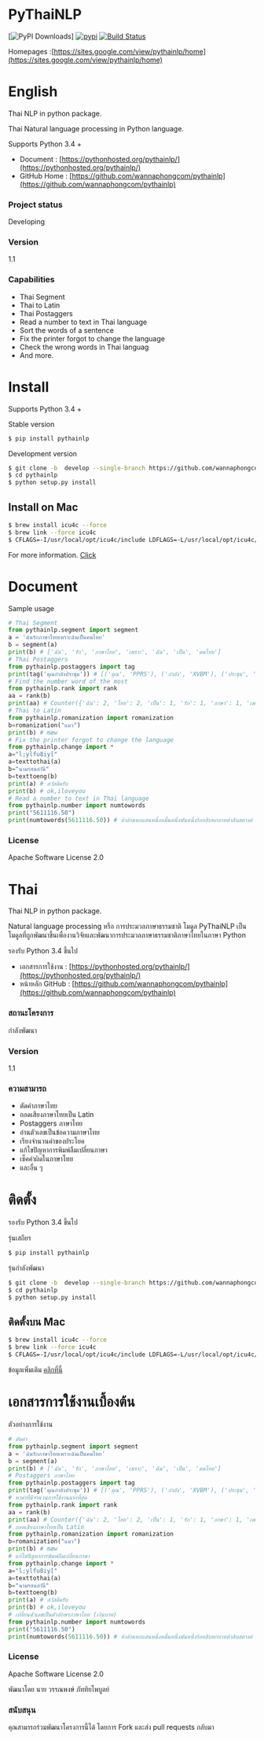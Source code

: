 # PyThaiNLP
[![PyPI Downloads](https://img.shields.io/pypi/dm/pythainlp.png)]
[![pypi](https://img.shields.io/pypi/v/pythainlp.svg)](https://pypi.python.org/pypi/pythainlp)
[![Build Status](https://travis-ci.org/wannaphongcom/pythainlp.svg?branch=develop)](https://travis-ci.org/wannaphongcom/pythainlp)

Homepages :[https://sites.google.com/view/pythainlp/home](https://sites.google.com/view/pythainlp/home)

# English

Thai NLP in python package. 

Thai Natural language processing in Python language.

Supports Python 3.4 +

  - Document : [https://pythonhosted.org/pythainlp/](https://pythonhosted.org/pythainlp/)
  - GitHub Home :  [https://github.com/wannaphongcom/pythainlp](https://github.com/wannaphongcom/pythainlp)

### Project status

Developing

### Version
1.1

### Capabilities
  - Thai Segment 
  - Thai to Latin
  - Thai Postaggers
  - Read a number to text in Thai language
  - Sort the words of a sentence
  - Fix the printer forgot to change the language
  - Check the wrong words in Thai languag
  - And more.

# Install

Supports Python 3.4 +

Stable version

```sh
$ pip install pythainlp
```
Development version

```sh
$ git clone -b  develop --single-branch https://github.com/wannaphongcom/pythainlp.git
$ cd pythainlp
$ python setup.py install
```

## Install on Mac

```sh
$ brew install icu4c --force
$ brew link --force icu4c
$ CFLAGS=-I/usr/local/opt/icu4c/include LDFLAGS=-L/usr/local/opt/icu4c/lib pip install pythainlp
```
  
For more information. [Click](https://medium.com/data-science-cafe/install-polyglot-on-mac-3c90445abc1f#.rdfrorxjx)


# Document

Sample usage

```python
# Thai Segment 
from pythainlp.segment import segment
a = 'ฉันรักภาษาไทยเพราะฉันเป็นคนไทย'
b = segment(a)
print(b) # ['ฉัน', 'รัก', 'ภาษาไทย', 'เพราะ', 'ฉัน', 'เป็น', 'คนไทย']
# Thai Postaggers
from pythainlp.postaggers import tag
print(tag('คุณกำลังประชุม')) # [('คุณ', 'PPRS'), ('กำลัง', 'XVBM'), ('ประชุม', 'VACT')]
# Find the number word of the most
from pythainlp.rank import rank
aa = rank(b)
print(aa) # Counter({'ฉัน': 2, 'ไทย': 2, 'เป็น': 1, 'รัก': 1, 'ภาษา': 1, 'เพราะ': 1, 'คน': 1})
# Thai to Latin
from pythainlp.romanization import romanization
b=romanization("แมว")
print(b) # mæw
# Fix the printer forgot to change the language
from pythainlp.change import *
a="l;ylfu8iy["
a=texttothai(a)
b="นามรสนอำันี"
b=texttoeng(b)
print(a) # สวัสดีครับ
print(b) # ok,iloveyou
# Read a number to text in Thai language
from pythainlp.number import numtowords
print("5611116.50")
print(numtowords(5611116.50)) # ห้าล้านหกแสนหนึ่งหมื่นหนึ่งพันหนึ่งร้อยสิบหกบาทห้าสิบสตางค์
```

### License

Apache Software License 2.0

# Thai

Thai NLP in python package. 

Natural language processing หรือ การประมวลภาษาธรรมชาติ  โมดูล PyThaiNLP เป็นโมดูลที่ถูกพัฒนาขึ้นเพื่องานวิจัยและพัฒนาการประมวลภาษาธรรมชาติภาษาไทยในภาษา Python

รองรับ Python 3.4 ขึ้นไป

  - เอกสารการใช้งาน : [https://pythonhosted.org/pythainlp/](https://pythonhosted.org/pythainlp/)
  - หน้าหลัก GitHub :  [https://github.com/wannaphongcom/pythainlp](https://github.com/wannaphongcom/pythainlp)

### สถานะโครงการ

กำลังพัฒนา 

### Version
1.1

### ความสามารถ
  - ตัดคำภาษาไทย
  - ถอดเสียงภาษาไทยเป็น Latin
  - Postaggers ภาษาไทย
  - อ่านตัวเลขเป็นข้อความภาษาไทย
  - เรียงจำนวนคำของประโยค
  - แก้ไขปัญหาการพิมพ์ลืมเปลี่ยนภาษา
  - เช็คคำผิดในภาษาไทย
  - และอื่น ๆ 

# ติดตั้ง

รองรับ Python 3.4 ขึ้นไป

รุ่นเสถียร

```sh
$ pip install pythainlp
```

รุ่นกำลังพัฒนา

```sh
$ git clone -b  develop --single-branch https://github.com/wannaphongcom/pythainlp.git
$ cd pythainlp
$ python setup.py install
```

## ติดตั้งบน Mac

```sh
$ brew install icu4c --force
$ brew link --force icu4c
$ CFLAGS=-I/usr/local/opt/icu4c/include LDFLAGS=-L/usr/local/opt/icu4c/lib pip install pythainlp
```
  
ข้อมูลเพิ่มเติม [คลิกที่นี้](https://medium.com/data-science-cafe/install-polyglot-on-mac-3c90445abc1f#.rdfrorxjx)


# เอกสารการใช้งานเบื้องต้น

ตัวอย่างการใช้งาน

```python
# ตัดคำ
from pythainlp.segment import segment
a = 'ฉันรักภาษาไทยเพราะฉันเป็นคนไทย'
b = segment(a)
print(b) # ['ฉัน', 'รัก', 'ภาษาไทย', 'เพราะ', 'ฉัน', 'เป็น', 'คนไทย']
# Postaggers ภาษาไทย
from pythainlp.postaggers import tag
print(tag('คุณกำลังประชุม')) # [('คุณ', 'PPRS'), ('กำลัง', 'XVBM'), ('ประชุม', 'VACT')]
# หาคำที่มีจำนวนการใช้งานมากที่สุด
from pythainlp.rank import rank
aa = rank(b)
print(aa) # Counter({'ฉัน': 2, 'ไทย': 2, 'เป็น': 1, 'รัก': 1, 'ภาษา': 1, 'เพราะ': 1, 'คน': 1})
# ถอดเสียงภาษาไทยเป็น Latin
from pythainlp.romanization import romanization
b=romanization("แมว")
print(b) # mæw
# แก้ไขปัญหาการพิมพ์ลืมเปลี่ยนภาษา
from pythainlp.change import *
a="l;ylfu8iy["
a=texttothai(a)
b="นามรสนอำันี"
b=texttoeng(b)
print(a) # สวัสดีครับ
print(b) # ok,iloveyou
# เปลี่ยนตัวเลขเป็นตัวอักษรภาษาไทย (เงินบาท)
from pythainlp.number import numtowords
print("5611116.50")
print(numtowords(5611116.50)) # ห้าล้านหกแสนหนึ่งหมื่นหนึ่งพันหนึ่งร้อยสิบหกบาทห้าสิบสตางค์
```

### License

Apache Software License 2.0


พัฒนาโดย นาย วรรณพงษ์  ภัททิยไพบูลย์

### สนับสนุน

คุณสามารถร่วมพัฒนาโครงการนี้ได้ โดยการ Fork และส่ง pull requests กลับมา